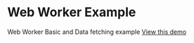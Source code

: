 # Web Worker Example

Web Worker Basic and Data fetching example [View this demo](https://mohammadshehadeh.github.io/web-workers)